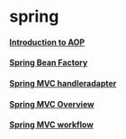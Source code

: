 # spring

#### [Introduction to AOP](https://gist.github.com/PiyushMittl/2c0887a3c9a46ccca9576261a7f0df01)

#### [Spring Bean Factory](https://gist.github.com/PiyushMittl/559607a3683b8bbbba81afbc87c874dd)

#### [Spring MVC handleradapter](https://gist.github.com/PiyushMittl/319e81931fa4c661824831531a69ce2c)

#### [Spring MVC Overview](https://gist.github.com/PiyushMittl/de3547afaccd985dbdeb6848c29d6e1b)

#### [Spring MVC workflow](https://gist.github.com/PiyushMittl/02efa5f0c9895e5394f9010b17a17bc1)
